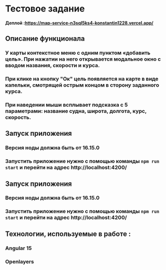 # Тестовое задание 
#### Деплой :https://map-service-n3sql5ks4-konstantin1228.vercel.app/

## Описание функционала
### У карты контекстное меню с одним пунктом «добавить цель». При нажатии на него открывается модальное окно с вводом названия, скорости и курса.
### При клике на кнопку "Ок" цель появляется на карте в виде капельки, смотрящей острым концом в сторону заданного курса.
### При наведении мыши всплывает подсказка с 5 параметрами: название судна, широта, долгота, курс, скорость.

## Запуск приложения
### Версия ноды должна быть от 16.15.0
### Запустить приложение нужно с помощью команды `npm run start` и перейти на адрес http://localhost:4200/

## Запуск приложения
### Версия ноды должна быть от 16.15.0
### Запустить приложение нужно с помощью команды `npm run start` и перейти на адрес http://localhost:4200/

## Технологии, используемые в работе :
### Angular 15
### Openlayers